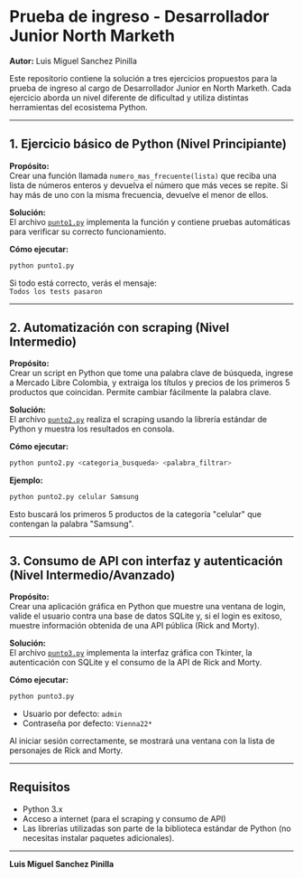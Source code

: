# Prueba de ingreso - Desarrollador Junior North Marketh

**Autor:** Luis Miguel Sanchez Pinilla

Este repositorio contiene la solución a tres ejercicios propuestos para la prueba de ingreso al cargo de Desarrollador Junior en North Marketh. Cada ejercicio aborda un nivel diferente de dificultad y utiliza distintas herramientas del ecosistema Python.

---

## 1. Ejercicio básico de Python (Nivel Principiante)

**Propósito:**  
Crear una función llamada `numero_mas_frecuente(lista)` que reciba una lista de números enteros y devuelva el número que más veces se repite. Si hay más de uno con la misma frecuencia, devuelve el menor de ellos.

**Solución:**  
El archivo [`punto1.py`](punto1.py) implementa la función y contiene pruebas automáticas para verificar su correcto funcionamiento.

**Cómo ejecutar:**
```sh
python punto1.py
```
Si todo está correcto, verás el mensaje:  
`Todos los tests pasaron`

---

## 2. Automatización con scraping (Nivel Intermedio)

**Propósito:**  
Crear un script en Python que tome una palabra clave de búsqueda, ingrese a Mercado Libre Colombia, y extraiga los títulos y precios de los primeros 5 productos que coincidan. Permite cambiar fácilmente la palabra clave.

**Solución:**  
El archivo [`punto2.py`](punto2.py) realiza el scraping usando la librería estándar de Python y muestra los resultados en consola.

**Cómo ejecutar:**
```sh
python punto2.py <categoria_busqueda> <palabra_filtrar>
```
**Ejemplo:**
```sh
python punto2.py celular Samsung
```
Esto buscará los primeros 5 productos de la categoría "celular" que contengan la palabra "Samsung".

---

## 3. Consumo de API con interfaz y autenticación (Nivel Intermedio/Avanzado)

**Propósito:**  
Crear una aplicación gráfica en Python que muestre una ventana de login, valide el usuario contra una base de datos SQLite y, si el login es exitoso, muestre información obtenida de una API pública (Rick and Morty).

**Solución:**  
El archivo [`punto3.py`](punto3.py) implementa la interfaz gráfica con Tkinter, la autenticación con SQLite y el consumo de la API de Rick and Morty.

**Cómo ejecutar:**
```sh
python punto3.py
```
- Usuario por defecto: `admin`
- Contraseña por defecto: `Vienna22*`

Al iniciar sesión correctamente, se mostrará una ventana con la lista de personajes de Rick and Morty.

---

## Requisitos

- Python 3.x
- Acceso a internet (para el scraping y consumo de API)
- Las librerías utilizadas son parte de la biblioteca estándar de Python (no necesitas instalar paquetes adicionales).

---

**Luis Miguel Sanchez Pinilla**